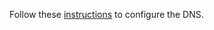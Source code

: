 Follow these [instructions](https://docs.aws.amazon.com/Route53/latest/DeveloperGuide/dns-configuring.html) to configure the DNS.
